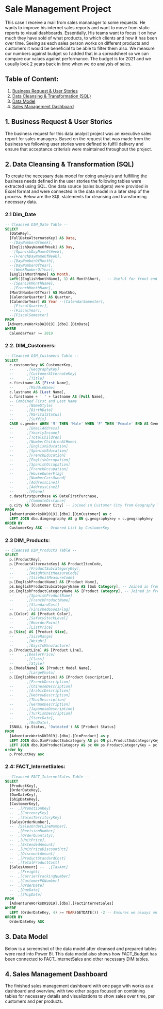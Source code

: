 # **Sale Management Project**

<p> This case I receive a mail from sales mananager to some requests. He wants  to improve his internet sales reports and want to move from static reports to visual dashboards.
Essentially, His teams want to focus it on how much they have sold of what products, to which clients and how it has been over time. Seeing as each sales person works on different products and customers it would be beneficial to be able to filter them also. We measure our numbers against budget so I added that in a spreadsheet so we can compare our values against performance. 
The budget is for 2021 and we usually look 2 years back in time when we do analysis of sales.
</p>

## **Table of Content:**

1. [Business Request & User Stories](#Business-Request-&-User-Stories)
2. [Data Cleansing & Transformation (SQL)](#Data-Cleansing-&-Transformation-(SQL))
3. [Data Model](#Data-Model)
4. [Sales Management Dashboard](#Sales_Management_Dashboard)

## 1. Business Request & User Stories


The business request for this data analyst project was an executive sales report for sales managers. Based on the request that was made from the business we following user stories were defined to fulfill delivery and ensure that acceptance criteria’s were maintained throughout the project.

## 2. Data Cleansing & Transformation (SQL)

To create the necessary data model for doing analysis and fulfilling the business needs defined in the user stories the following tables were extracted using SQL.
One data source (sales budgets) were provided in Excel format and were connected in the data model in a later step of the process.
Below are the SQL statements for cleansing and transforming necessary data.

### 2.1 Dim_Date

```sql
-- Cleansed DIM_Date Table --
SELECT 
  [DateKey], 
  [FullDateAlternateKey] AS Date, 
  --[DayNumberOfWeek], 
  [EnglishDayNameOfWeek] AS Day, 
  --[SpanishDayNameOfWeek], 
  --[FrenchDayNameOfWeek], 
  --[DayNumberOfMonth], 
  --[DayNumberOfYear], 
  --[WeekNumberOfYear],
  [EnglishMonthName] AS Month, 
  Left([EnglishMonthName], 3) AS MonthShort,   -- Useful for front end date navigation and front end graphs.
  --[SpanishMonthName], 
  --[FrenchMonthName], 
  [MonthNumberOfYear] AS MonthNo, 
  [CalendarQuarter] AS Quarter, 
  [CalendarYear] AS Year --[CalendarSemester], 
  --[FiscalQuarter], 
  --[FiscalYear], 
  --[FiscalSemester] 
FROM 
 [AdventureWorksDW2019].[dbo].[DimDate]
WHERE 
  CalendarYear >= 2019
```
### 2.2. DIM_Customers:
```sql
-- Cleansed DIM_Customers Table --
SELECT 
  c.customerkey AS CustomerKey, 
  --      ,[GeographyKey]
  --      ,[CustomerAlternateKey]
  --      ,[Title]
  c.firstname AS [First Name], 
  --      ,[MiddleName]
  c.lastname AS [Last Name], 
  c.firstname + ' ' + lastname AS [Full Name], 
  -- Combined First and Last Name
  --      ,[NameStyle]
  --      ,[BirthDate]
  --      ,[MaritalStatus]
  --      ,[Suffix]
  CASE c.gender WHEN 'M' THEN 'Male' WHEN 'F' THEN 'Female' END AS Gender,
  --      ,[EmailAddress]
  --      ,[YearlyIncome]
  --      ,[TotalChildren]
  --      ,[NumberChildrenAtHome]
  --      ,[EnglishEducation]
  --      ,[SpanishEducation]
  --      ,[FrenchEducation]
  --      ,[EnglishOccupation]
  --      ,[SpanishOccupation]
  --      ,[FrenchOccupation]
  --      ,[HouseOwnerFlag]
  --      ,[NumberCarsOwned]
  --      ,[AddressLine1]
  --      ,[AddressLine2]
  --      ,[Phone]
  c.datefirstpurchase AS DateFirstPurchase, 
  --      ,[CommuteDistance]
  g.city AS [Customer City] -- Joined in Customer City from Geography Table
FROM 
  [AdventureWorksDW2019].[dbo].[DimCustomer] as c
  LEFT JOIN dbo.dimgeography AS g ON g.geographykey = c.geographykey 
ORDER BY 
  CustomerKey ASC -- Ordered List by CustomerKey


```
### 2.3  DIM_Products:

```sql
-- Cleansed DIM_Products Table --
SELECT 
  p.[ProductKey], 
  p.[ProductAlternateKey] AS ProductItemCode, 
  --      ,[ProductSubcategoryKey], 
  --      ,[WeightUnitMeasureCode]
  --      ,[SizeUnitMeasureCode] 
  p.[EnglishProductName] AS [Product Name], 
  ps.EnglishProductSubcategoryName AS [Sub Category], -- Joined in from Sub Category Table
  pc.EnglishProductCategoryName AS [Product Category], -- Joined in from Category Table
  --      ,[SpanishProductName]
  --      ,[FrenchProductName]
  --      ,[StandardCost]
  --      ,[FinishedGoodsFlag] 
  p.[Color] AS [Product Color], 
  --      ,[SafetyStockLevel]
  --      ,[ReorderPoint]
  --      ,[ListPrice] 
  p.[Size] AS [Product Size], 
  --      ,[SizeRange]
  --      ,[Weight]
  --      ,[DaysToManufacture]
  p.[ProductLine] AS [Product Line], 
  --     ,[DealerPrice]
  --      ,[Class]
  --      ,[Style] 
  p.[ModelName] AS [Product Model Name], 
  --      ,[LargePhoto]
  p.[EnglishDescription] AS [Product Description], 
  --      ,[FrenchDescription]
  --      ,[ChineseDescription]
  --      ,[ArabicDescription]
  --      ,[HebrewDescription]
  --      ,[ThaiDescription]
  --      ,[GermanDescription]
  --      ,[JapaneseDescription]
  --      ,[TurkishDescription]
  --      ,[StartDate], 
  --      ,[EndDate], 
  ISNULL (p.Status, 'Outdated') AS [Product Status] 
FROM 
  [AdventureWorksDW2019].[dbo].[DimProduct] as p
  LEFT JOIN dbo.DimProductSubcategory AS ps ON ps.ProductSubcategoryKey = p.ProductSubcategoryKey 
  LEFT JOIN dbo.DimProductCategory AS pc ON ps.ProductCategoryKey = pc.ProductCategoryKey 
order by 
  p.ProductKey asc
```

### 2.4: FACT_InternetSales:

```sql
-- Cleansed FACT_InternetSales Table --
SELECT 
  [ProductKey], 
  [OrderDateKey], 
  [DueDateKey], 
  [ShipDateKey], 
  [CustomerKey], 
  --  ,[PromotionKey]
  --  ,[CurrencyKey]
  --  ,[SalesTerritoryKey]
  [SalesOrderNumber], 
  --  [SalesOrderLineNumber], 
  --  ,[RevisionNumber]
  --  ,[OrderQuantity], 
  --  ,[UnitPrice], 
  --  ,[ExtendedAmount]
  --  ,[UnitPriceDiscountPct]
  --  ,[DiscountAmount] 
  --  ,[ProductStandardCost]
  --  ,[TotalProductCost] 
  [SalesAmount] --  ,[TaxAmt]
  --  ,[Freight]
  --  ,[CarrierTrackingNumber] 
  --  ,[CustomerPONumber] 
  --  ,[OrderDate] 
  --  ,[DueDate] 
  --  ,[ShipDate] 
FROM 
  [AdventureWorksDW2019].[dbo].[FactInternetSales]
WHERE 
  LEFT (OrderDateKey, 4) >= YEAR(GETDATE()) -2 -- Ensures we always only bring two years of date from extraction.
ORDER BY
  OrderDateKey ASC

```
## 3.  Data Model

Below is a screenshot of the data model after cleansed and prepared tables were read into Power BI.
This data model also shows how FACT_Budget has been connected to FACT_InternetSales and other necessary DIM 
tables.

## 4. Sales Management Dashboard

The finished sales management dashboard with one page with works as a dashboard and overview, with two other pages focused on combining tables for necessary details and visualizations to show sales over time, per customers and per products.

